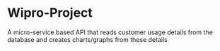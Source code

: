 # Wipro-Project
A micro-service based API that reads customer usage details from the database and creates charts/graphs from these details
